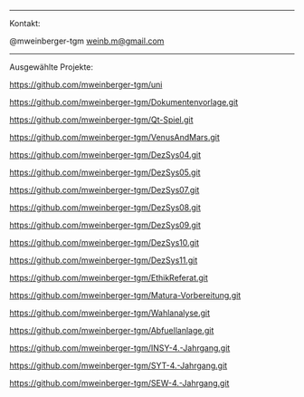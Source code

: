 ***
Kontakt:

@mweinberger-tgm
weinb.m@gmail.com

***
Ausgewählte Projekte:

<https://github.com/mweinberger-tgm/uni>

<https://github.com/mweinberger-tgm/Dokumentenvorlage.git>

<https://github.com/mweinberger-tgm/Qt-Spiel.git>

<https://github.com/mweinberger-tgm/VenusAndMars.git>

<https://github.com/mweinberger-tgm/DezSys04.git>

<https://github.com/mweinberger-tgm/DezSys05.git>

<https://github.com/mweinberger-tgm/DezSys07.git>

<https://github.com/mweinberger-tgm/DezSys08.git>

<https://github.com/mweinberger-tgm/DezSys09.git>

<https://github.com/mweinberger-tgm/DezSys10.git>

<https://github.com/mweinberger-tgm/DezSys11.git>

<https://github.com/mweinberger-tgm/EthikReferat.git>

<https://github.com/mweinberger-tgm/Matura-Vorbereitung.git>

<https://github.com/mweinberger-tgm/Wahlanalyse.git>

<https://github.com/mweinberger-tgm/Abfuellanlage.git>

<https://github.com/mweinberger-tgm/INSY-4.-Jahrgang.git>

<https://github.com/mweinberger-tgm/SYT-4.-Jahrgang.git>

<https://github.com/mweinberger-tgm/SEW-4.-Jahrgang.git>
